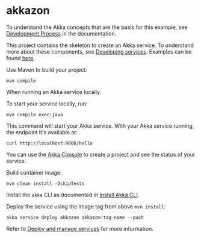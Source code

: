 # akkazon


To understand the Akka concepts that are the basis for this example, see [Development Process](https://doc.akka.io/concepts/development-process.html) in the documentation.


This project contains the skeleton to create an Akka service. To understand more about these components, see [Developing services](https://doc.akka.io/java/index.html). Examples can be found [here](https://doc.akka.io/java/samples.html).


Use Maven to build your project:

```shell
mvn compile
```


When running an Akka service locally.

To start your service locally, run:

```shell
mvn compile exec:java
```

This command will start your Akka service. With your Akka service running, the endpoint it's available at:

```shell
curl http://localhost:9000/hello
```


You can use the [Akka Console](https://console.akka.io) to create a project and see the status of your service.

Build container image:

```shell
mvn clean install -DskipTests
```

Install the `akka` CLI as documented in [Install Akka CLI](https://doc.akka.io/reference/cli/index.html).

Deploy the service using the image tag from above `mvn install`:

```shell
akka service deploy akkazon akkazon:tag-name --push
```

Refer to [Deploy and manage services](https://doc.akka.io/operations/services/deploy-service.html)
for more information.
